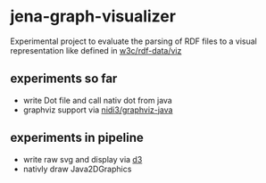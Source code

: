 # jena-graph-visualizer
Experimental project to evaluate the parsing of RDF files to a visual representation like defined in [w3c/rdf-data/viz](https://www.w3.org/2018/09/rdf-data-viz/)

## experiments so far
*  write Dot file and call nativ dot from java
*  graphviz support via [nidi3/graphviz-java](https://github.com/nidi3/graphviz-java)

## experiments in pipeline
*  write raw svg and display via [d3](https://d3js.org/)
*  nativly draw Java2DGraphics
